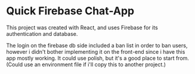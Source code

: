 # Quick Firebase Chat-App

This project was created with React, and uses Firebase for its authentication and database.

The login on the firebase db side included a ban list in order to ban users, however i didn't bother implementing it on the front-end since i have this app mostly working. It could use polish, but it's a good place to start from. (Could use an environment file if i'll copy this to another project.)

